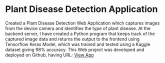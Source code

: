 # Plant Disease Detection Application
Created a Plant Disease Detection Web Application which captures images from the device camera and identifies the type of plant disease. At the backend server, I have created a Python program that keeps track of the captured image data and returns the output to the frontend using Tensorflow Keras Model, which was trained and tested using a Kaggle dataset giving 98\% accuracy. This Web project was developed and deployed on Github, having URL: [View App](https://akshat2512.github.io/octodollop/Plant_Health_App.html)
